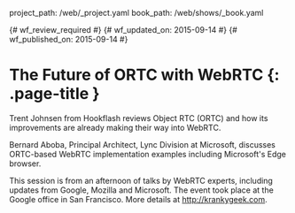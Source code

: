 project_path: /web/_project.yaml
book_path: /web/shows/_book.yaml

{# wf_review_required #}
{# wf_updated_on: 2015-09-14 #}
{# wf_published_on: 2015-09-14 #}

# The Future of ORTC with WebRTC {: .page-title }
Trent Johnsen from Hookflash reviews Object RTC (ORTC) and how its improvements are already making their way into WebRTC.

Bernard Aboba, Principal Architect, Lync Division at Microsoft, discusses ORTC-based WebRTC implementation examples including Microsoft's Edge browser.

This session is from an afternoon of talks by WebRTC experts, including updates from Google, Mozilla and Microsoft. The event took place at the Google office in San Francisco. More details at http://krankygeek.com.
